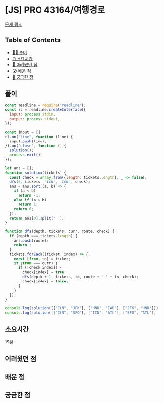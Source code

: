 # [JS] PRO 43164/여행경로

[문제 링크](https://school.programmers.co.kr/learn/courses/30/lessons/43164)

<!-- 제목으로 다음과 같은 내용으로 작성해주세요 ! -->
<!-- 📕 백준 : BOJ 문제번호/문제제목 e.g. BOJ 2577/숫자의 개수 -->
<!-- 📗 프로그래머스 : PRO 문제번호/문제제목 e.g. PRO 120812/최빈값 구하기 -->
<!-- 백준허브를 사용하시면 프로그래머스의 문제번호도 확인하실 수 있습니다 -->

## Table of Contents

- [✍🏻 풀이](#풀이)
- [⏰ 소요시간](#소요시간)
- [🫠 어려웠던 점](#어려웠던-점)
- [😮 배운 점](#배운-점)
- [🤔 궁금한 점](#궁금한-점)

## 풀이

<!-- ```옆에 사용하는 언어를 기입하세요 e.g. javascript, python -->

```javascript
const readline = require("readline");
const rl = readline.createInterface({
  input: process.stdin,
  output: process.stdout,
});

const input = [];
rl.on("line", function (line) {
  input.push(line);
}).on("close", function () {
  solution();
  process.exit();
});

let ans = [];
function solution(tickets) {
  const check = Array.from({length: tickets.length}, _ => false);
  dfs(0, tickets, 'ICN', 'ICN', check);
  ans = ans.sort((a, b) => {
    if (a < b)
      return -1;
    else if (a > b)
      return 1;
    return 0;
  });
  return ans[0].split(' ');
}

function dfs(depth, tickets, curr, route, check) {
  if (depth === tickets.length) {
    ans.push(route);
    return ;
  }
  tickets.forEach((ticket, index) => {
    const [from, to] = ticket;
    if (from === curr) {
      if (!check[index]) {
        check[index] = true;
        dfs(depth + 1, tickets, to, route + ' ' + to, check);
        check[index] = false;
      }
    }
  });
}

console.log(solution([["ICN", "JFK"], ["HND", "IAD"], ["JFK", "HND"]]));
console.log(solution([["ICN", "SFO"], ["ICN", "ATL"], ["SFO", "ATL"], ["ATL", "ICN"], ["ATL","SFO"]]));
```

## 소요시간
15분

## 어려웠던 점

## 배운 점

## 궁금한 점
